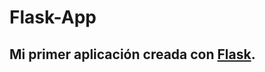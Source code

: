 ﻿# Flask-App

## Mi primer aplicación creada con [Flask](https://flask.palletsprojects.com/en/2.0.x/).
